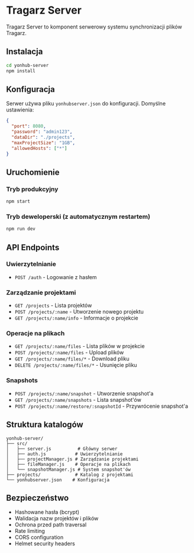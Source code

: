 # Tragarz Server

Tragarz Server to komponent serwerowy systemu synchronizacji plików Tragarz.

## Instalacja

```bash
cd yonhub-server
npm install
```

## Konfiguracja

Serwer używa pliku `yonhubserver.json` do konfiguracji. Domyślne ustawienia:

```json
{
  "port": 8080,
  "password": "admin123",
  "dataDir": "./projects",
  "maxProjectSize": "1GB",
  "allowedHosts": ["*"]
}
```

## Uruchomienie

### Tryb produkcyjny
```bash
npm start
```

### Tryb deweloperski (z automatycznym restartem)
```bash
npm run dev
```

## API Endpoints

### Uwierzytelnianie
- `POST /auth` - Logowanie z hasłem

### Zarządzanie projektami
- `GET /projects` - Lista projektów
- `POST /projects/:name` - Utworzenie nowego projektu
- `GET /projects/:name/info` - Informacje o projekcie

### Operacje na plikach
- `GET /projects/:name/files` - Lista plików w projekcie
- `POST /projects/:name/files` - Upload plików
- `GET /projects/:name/files/*` - Download pliku
- `DELETE /projects/:name/files/*` - Usunięcie pliku

### Snapshots
- `POST /projects/:name/snapshot` - Utworzenie snapshot'a
- `GET /projects/:name/snapshots` - Lista snapshot'ów
- `POST /projects/:name/restore/:snapshotId` - Przywrócenie snapshot'a

## Struktura katalogów

```
yonhub-server/
├── src/
│   ├── server.js          # Główny serwer
│   ├── auth.js           # Uwierzytelnianie
│   ├── projectManager.js # Zarządzanie projektami
│   ├── fileManager.js    # Operacje na plikach
│   └── snapshotManager.js # System snapshot'ów
├── projects/             # Katalog z projektami
└── yonhubserver.json    # Konfiguracja
```

## Bezpieczeństwo

- Hashowane hasła (bcrypt)
- Walidacja nazw projektów i plików
- Ochrona przed path traversal
- Rate limiting
- CORS configuration
- Helmet security headers